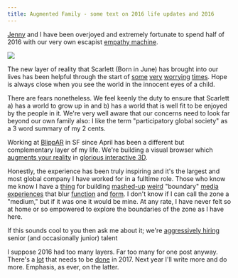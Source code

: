 ```yaml
---
title: Augmented Family - some text on 2016 life updates and 2016
---
```



[Jenny](http://donotlick.com) and I have been overjoyed and extremely fortunate to spend half of 2016 with our very own escapist [empathy machine](https://www.ted.com/talks/chris_milk_how_virtual_reality_can_create_the_ultimate_empathy_machine).

<a href="http://drive.google.com/uc?export=view&id=0BwyB0ZVis6ldeFhxZnBSb3BYaDQ"><img src="http://drive.google.com/uc?export=view&id=0BwyB0ZVis6ldN0VpcVJHSnJBZ0E"/></a>

The new layer of reality that Scarlett (Born in June) has brought into our lives has been helpful through the start of [some](http://money.cnn.com/2016/11/20/media/donald-trump-snl-equal-time/) [very](http://fortune.com/2016/11/18/ivanka-trump-shinzo-abe/) [worrying](https://www.theguardian.com/environment/2016/nov/22/nasa-earth-donald-trump-eliminate-climate-change-research?CMP=twt_gu) [times](http://www.dailykos.com/story/2016/11/21/1602803/-Trump-invites-network-executives-anchors-and-reporters-to-a-f-ing-firing-squad). Hope is always close when you see the world in the innocent eyes of a child.

There are fears nonetheless. We feel keenly the duty to ensure that Scarlett a) has a world to grow up in and b) has a world that is well fit to be enjoyed by the people in it. We're very well aware that our concerns need to look far beyond our own family also: I like the term "participatory global society" as a 3 word summary of my 2 cents.

Working at [BlippAR](http://blippar.com) in SF since April has been a different but complementary layer of my life. We're building a visual browser which [augments your reality](https://www.youtube.com/watch?v=byGdr7tV2sY) in [glorious interactive 3D](https://blippar.com/fr/resources/blog/2016/11/22/covent-garden-becomes-worlds-first-augmented-reality-retail-destination-powered-blippar/).  

Honestly, the experience has been truly inspiring and it's the largest and most global company I have worked for in a fulltime role. Those who know me know I have a [thing](http://sometext.com/leaving-symmetry-labs.html) for building [mashed-up](http://news.bbc.co.uk/2/hi/programmes/click_online/7039893.stm) [weird](http://idleworship.com/) "boundary" [media experiences](https://www.youtube.com/watch?v=WyScDPE8drE) that blur [function](https://github.com/childoftv/as3-websocket-server) and [form](https://vimeo.com/104574452). I don't know if I can call the zone a "medium," but if it was one it would be mine. At any rate, I have never felt so at home or so empowered to explore the boundaries of the zone as I have here.

If this sounds cool to you then ask me about it; we're [aggressively hiring](https://blippar.com/en/careers/) senior (and occasionally junior) talent

I suppose 2016 had too many layers. Far too many for one post anyway. There's a [lot](http://www.wsj.com/articles/ceos-no-longer-say-people-are-our-greatest-asset-according-to-new-report-1479412130) that needs to be [done](http://countercurrentnews.com/2016/07/leonardo-dicaprio-helps-pull-2-6-trillion-fossil-fuel-investments/) in 2017. Next year I'll write more and do more. Emphasis, as ever, on the latter.
